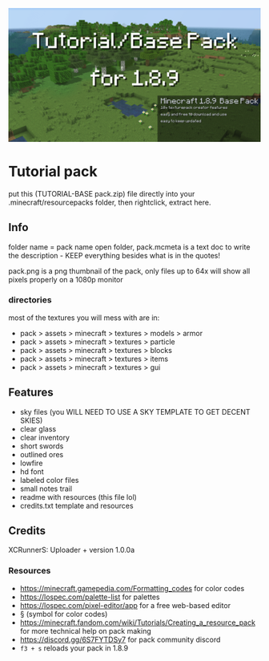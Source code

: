 ![thumbnail](https://github.com/XCRunnerS/BasePack-Minecraft189/blob/5ba563ecd05463bac3a9766b8b1247db31a04260/basepackmc189.png)

# Tutorial pack

put this (TUTORIAL-BASE pack.zip) file directly into your .minecraft/resourcepacks folder, then rightclick, extract here.

## Info

folder name = pack name
open folder, pack.mcmeta is a text doc to write the description - KEEP everything besides what is in the quotes!

pack.png is a png thumbnail of the pack, only files up to 64x will show all pixels properly on a 1080p monitor

### directories

most of the textures you will mess with are in:

- pack > assets > minecraft > textures > models > armor
- pack > assets > minecraft > textures > particle
- pack > assets > minecraft > textures > blocks
- pack > assets > minecraft > textures > items
- pack > assets > minecraft > textures > gui

## Features

- sky files (you WILL NEED TO USE A SKY TEMPLATE TO GET DECENT SKIES)
- clear glass
- clear inventory
- short swords
- outlined ores
- lowfire
- hd font
- labeled color files
- small notes trail
- readme with resources (this file lol)
- credits.txt template and resources

## Credits

XCRunnerS: Uploader + version 1.0.0a

### Resources

- <https://minecraft.gamepedia.com/Formatting_codes> for color codes
- <https://lospec.com/palette-list> for palettes
- <https://lospec.com/pixel-editor/app> for a free web-based editor
- § (symbol for color codes)
- <https://minecraft.fandom.com/wiki/Tutorials/Creating_a_resource_pack> for more technical help on pack making
- <https://discord.gg/6S7FYTDSy7> for pack community discord
- `f3 + s` reloads your pack in 1.8.9
